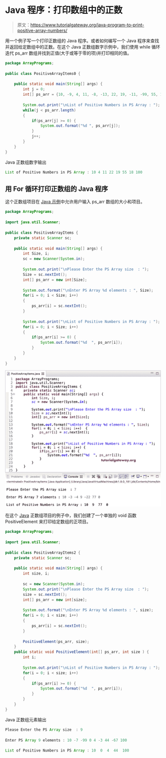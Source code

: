 # Java 程序：打印数组中的正数

> 原文：<https://www.tutorialgateway.org/java-program-to-print-positive-array-numbers/>

用一个例子写一个打印正数组的 Java 程序。或者如何编写一个 Java 程序来查找并返回给定数组中的正数。在这个 Java 正数组数字示例中，我们使用 while 循环迭代 ps_arr 数组并找到正值(大于或等于零的项)并打印相同的值。

```java
package ArrayPrograms;

public class PositiveArrayItems0 {

	public static void main(String[] args) {
		int j = 0;
		int[] ps_arr = {10, -9, 4, 11, -8, -13, 22, 19, -11, -99, 55, 18, -65, 100};	

		System.out.print("\nList of Positive Numbers in PS Array : ");
		while(j < ps_arr.length) 
		{
			if(ps_arr[j] >= 0) {
				System.out.format("%d ", ps_arr[j]);
			}
			j++;
		}
	}
}
```

Java 正数组数字输出

```java
List of Positive Numbers in PS Array : 10 4 11 22 19 55 18 100 
```

## 用 For 循环打印正数组的 Java 程序

这个正数组项目在 [Java 示例](https://www.tutorialgateway.org/learn-java-programs/)中允许用户输入 ps_arr 数组的大小和项目。

```java
package ArrayPrograms;

import java.util.Scanner;

public class PositiveArrayItems {
	private static Scanner sc;

	public static void main(String[] args) {
		int Size, i;		
		sc = new Scanner(System.in);	

		System.out.print("\nPlease Enter the PS Array size  : ");
		Size = sc.nextInt();
		int[] ps_arr = new int[Size];

		System.out.format("\nEnter PS Array %d elements : ", Size);
		for(i = 0; i < Size; i++) 
		{
			ps_arr[i] = sc.nextInt();
		}

		System.out.print("\nList of Positive Numbers in PS Array : ");
		for(i = 0; i < Size; i++) 
		{
			if(ps_arr[i] >= 0) {
				System.out.format("%d  ", ps_arr[i]);
			}
		}
	}
}
```

![Java Program to Print Positive Array items 2](img/b5b22e93230b5ab73ec625dad5e33209.png)

在这个 [Java](https://www.tutorialgateway.org/java-tutorial/) 正数组项目的例子中，我们创建了一个单独的 void 函数 PositiveElement 来打印给定数组的正项目。

```java
package ArrayPrograms;

import java.util.Scanner;

public class PositiveArrayItems2 {
	private static Scanner sc;

	public static void main(String[] args) {
		int size, i;

		sc = new Scanner(System.in);		
		System.out.print("\nPlease Enter the PS Array size  : ");
		size = sc.nextInt();
		int[] ps_arr = new int[size];

		System.out.format("\nEnter PS Array %d elements : ", size);
		for(i = 0; i < size; i++) 
		{
			ps_arr[i] = sc.nextInt();
		}

		PositiveElement(ps_arr, size);
	}
	public static void PositiveElement(int[] ps_arr, int size ) {
		int i;

		System.out.print("\nList of Positive Numbers in PS Array : ");
		for(i = 0; i < size; i++) 
		{
			if(ps_arr[i] >= 0) {
				System.out.format("%d  ", ps_arr[i]);
			}
		}
	}
}
```

Java 正数组元素输出

```java
Please Enter the PS Array size  : 9

Enter PS Array 9 elements : 10 -7 -99 0 4 -3 44 -67 100

List of Positive Numbers in PS Array : 10  0  4  44  100 
```